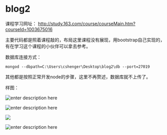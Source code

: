# blog2

课程学习网址： http://study.163.com/course/courseMain.htm?courseId=1003675016

主要代码都是照着课程敲的，布局这里课程没有展现，用bootstrap自己实现的，有在学习这个课程的小伙伴可以拿去参考。

数据库连接方式：

``` stylus
mongod --dbpath=C:\Users\cshenger\Desktop\blog2\db --port=27019
```

其他都是按照正常开发node的步骤，这里不再赘述，数据库就不上传了。

样图：

![enter description here][1]

![enter description here][2]

![
][3]

![enter description here][4]


  [1]: https://raw.githubusercontent.com/shenger153/all_image_demo_package/master/images/blog2/1.jpg
  [2]: https://raw.githubusercontent.com/shenger153/all_image_demo_package/master/images/blog2/2.jpg
  [3]: https://raw.githubusercontent.com/shenger153/all_image_demo_package/master/images/blog2/3.jpg
  [4]: https://raw.githubusercontent.com/shenger153/all_image_demo_package/master/images/blog2/4.jpg